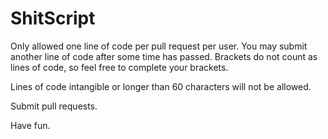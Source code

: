 # ShitScript

Only allowed one line of code per pull request per user. You may submit another line of code after some time has passed. Brackets do not count as lines of code, so feel free to complete your brackets.

Lines of code intangible or longer than 60 characters will not be allowed.

Submit pull requests.

Have fun.

